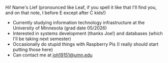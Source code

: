 Hi! Name's Lief (pronounced like Leaf, if you spell it like that I'll find you, and on that note, I before E except after C kids!)
- Currently studying information technology infrastructure at the University of Minnesota (grad date 05/2026)
- Interested in systems development (thanks Joe!) and databases (which I'll be taking next semester)
- Occasionally do stupid things with Raspberry Pis (I really should start putting those here)
- Can contact me at joh19151@umn.edu
